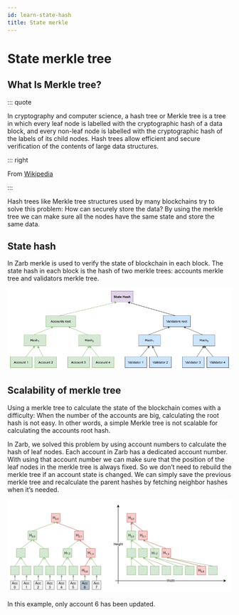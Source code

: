 ```yaml
---
id: learn-state-hash
title: State merkle
---
```


# State merkle tree

## What Is Merkle tree?

::: quote

In cryptography and computer science, a hash tree or Merkle tree is a tree in which every leaf node
is labelled with the cryptographic hash of a data block, and every non-leaf node is labelled with
the cryptographic hash of the labels of its child nodes. Hash trees allow efficient and secure
verification of the contents of large data structures.

::: right

From [Wikipedia](https://en.wikipedia.org/wiki/Merkle_tree)

:::

Hash trees like Merkle tree structures used by many blockchains try to solve this problem: How can
securely store the data? By using the merkle tree we can make sure all the nodes have the same state
and store the same data.

## State hash

In Zarb merkle is used to verify the state of blockchain in each block. The state hash in each block
is the hash of two merkle trees: accounts merkle tree and validators merkle tree.

![State hash](../assets/images/state-hash.png)

## Scalability of merkle tree

Using a merkle tree to calculate the state of the blockchain comes with a difficulty: When the
number of the accounts are big, calculating the root hash is not easy. In other words, a simple
Merkle tree is not scalable for calculating the accounts root hash.

In Zarb, we solved this problem by using account numbers to calculate the hash of leaf nodes. Each
account in Zarb has a dedicated account number. With using that account number we can make sure that
the position of the leaf nodes in the merkle tree is always fixed. So we don’t need to rebuild the
merkle tree if an account state is changed. We can simply save the previous merkle tree and
recalculate the parent hashes by fetching neighbor hashes when it’s needed.

![Account tree](../assets/images/account-tree.png)

In this example, only account 6 has been updated.
